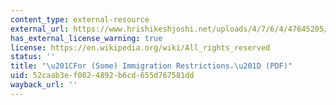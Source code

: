 ```yaml
---
content_type: external-resource
external_url: https://www.hrishikeshjoshi.net/uploads/4/7/6/4/47645205/josfsiv1.pdf
has_external_license_warning: true
license: https://en.wikipedia.org/wiki/All_rights_reserved
status: ''
title: "\u201CFor (Some) Immigration Restrictions.\u201D (PDF)"
uid: 52caab3e-f082-4892-b6cd-655d767581dd
wayback_url: ''
---
```

